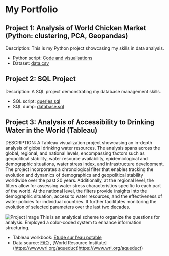 # My Portfolio

## Project 1: Analysis of World Chicken Market (Python: clustering, PCA, Geopandas)

Description: This is my Python project showcasing my skills in data analysis.

- Python script: [Code and visualisations](Project1/analysis.py](https://github.com/Praemuntiacus/Roman_Portfolio/blob/main/CROITOR_Roman_1_html_062022.html))
- Dataset: [data.csv](Project1/data.csv)

## Project 2: SQL Project

Description: A SQL project demonstrating my database management skills.

- SQL script: [queries.sql](Project2/queries.sql)
- SQL dump: [database.sql](Project2/database.sql)

## Project 3: Analysis of Accessibility to Drinking Water in the World (Tableau)

DESCRIPTION: A Tableau visualization project showcasing an in-depth analysis of global drinking water resources. The analysis spans across the global, regional, and national levels, encompassing factors such as geopolitical stability, water resource availability, epidemiological and demographic situations, water stress index, and infrastructure development. The project incorporates a chronological filter that enables tracking the evolution and dynamics of demographics and geopolitical stability worldwide over the past 20 years. Additionally, at the regional level, the filters allow for assessing water stress characteristics specific to each part of the world. At the national level, the filters provide insights into the demographic situation, access to water resources, and the effectiveness of water policies for individual countries. It further facilitates monitoring the evolution of selected parameters over the last two decades.

![Project Image](https://github.com/Praemuntiacus/Roman_Portfolio/blob/main/Roman%20CROITOR%20(OpenClassrooms%2C%202022).png)
This is an analytical scheme to organize the questions for analysis. Employed a color-coded system to enhance information structuring.

- Tableau workbook: [Etude sur l'eau potable](https://public.tableau.com/app/profile/roman4891/viz/Croitorwateraccessproject8/STORY)
- Data source: [FAO](https://www.fao.org/faostat/en/#data) , [World Resource Institute] (https://www.wri.org/aqueduct)https://www.wri.org/aqueduct)

